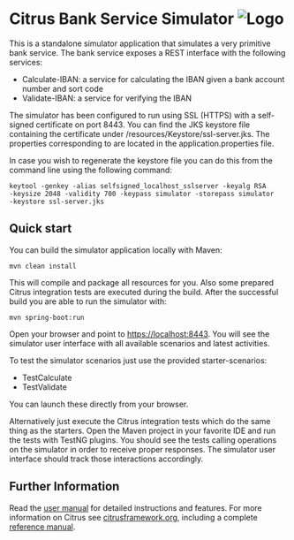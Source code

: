 Citrus Bank Service Simulator ![Logo][1]
=============================================
This is a standalone simulator application that simulates a very primitive bank
service. The bank service exposes a REST interface with the following services:
* Calculate-IBAN: a service for calculating the IBAN given a bank account number and sort code
* Validate-IBAN: a service for verifying the IBAN

The simulator has been configured to run using SSL (HTTPS) with a
self-signed certificate on port 8443. You can find the JKS keystore
file containing the certificate under /resources/Keystore/ssl-server.jks.
The properties corresponding to are located in the application.properties file.

In case you wish to regenerate the keystore file you can do this from the
command line using the following command:
```
keytool -genkey -alias selfsigned_localhost_sslserver -keyalg RSA
-keysize 2048 -validity 700 -keypass simulator -storepass simulator
-keystore ssl-server.jks
```

Quick start
---------

You can build the simulator application locally with Maven:

```
mvn clean install
```

This will compile and package all resources for you. Also some prepared Citrus integration tests are executed during the build.
After the successful build you are able to run the simulator with:

```
mvn spring-boot:run
```

Open your browser and point to [https://localhost:8443](https://localhost:8443). You will see the simulator user interface with all available scenarios and
latest activities.

To test the simulator scenarios just use the provided starter-scenarios:
 * TestCalculate
 * TestValidate

You can launch these directly from your browser.

Alternatively just execute the Citrus integration tests which do the same thing as the starters.
Open the Maven project in your favorite IDE and run the tests with TestNG plugins. You should
see the tests calling operations on the simulator in order to receive proper responses. The simulator
user interface should track those interactions accordingly.

Further Information
--------------------

Read the [user manual](https://citrusframework.org/citrus-simulator/) for detailed instructions and features.
For more information on Citrus see [citrusframework.org][2], including a complete [reference manual][3].

 [1]: https://citrusframework.org/img/brand-logo.png "Citrus"
 [2]: https://citrusframework.org
 [3]: https://citrusframework.org/reference/html/
